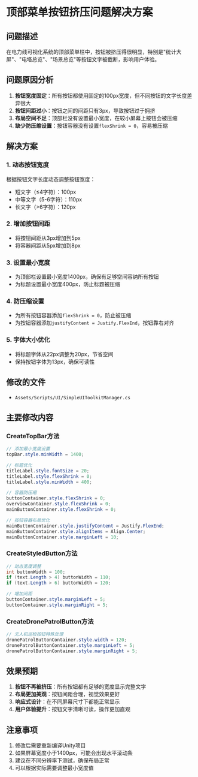 # 顶部菜单按钮挤压问题解决方案

## 问题描述
在电力线可视化系统的顶部菜单栏中，按钮被挤压得很明显，特别是"统计大屏"、"电塔总览"、"场景总览"等按钮文字被截断，影响用户体验。

## 问题原因分析
1. **按钮宽度固定**：所有按钮都使用固定的100px宽度，但不同按钮的文字长度差异很大
2. **按钮间距过小**：按钮之间的间距只有3px，导致按钮过于拥挤
3. **布局空间不足**：顶部栏没有设置最小宽度，在较小屏幕上按钮会被压缩
4. **缺少防压缩设置**：按钮容器没有设置`flexShrink = 0`，容易被压缩

## 解决方案

### 1. 动态按钮宽度
根据按钮文字长度动态调整按钮宽度：
- 短文字（≤4字符）：100px
- 中等文字（5-6字符）：110px  
- 长文字（>6字符）：120px

### 2. 增加按钮间距
- 将按钮间距从3px增加到5px
- 将容器间距从5px增加到8px

### 3. 设置最小宽度
- 为顶部栏设置最小宽度1400px，确保有足够空间容纳所有按钮
- 为标题设置最小宽度400px，防止标题被压缩

### 4. 防压缩设置
- 为所有按钮容器添加`flexShrink = 0`，防止被压缩
- 为按钮容器添加`justifyContent = Justify.FlexEnd`，按钮靠右对齐

### 5. 字体大小优化
- 将标题字体从22px调整为20px，节省空间
- 保持按钮字体为13px，确保可读性

## 修改的文件
- `Assets/Scripts/UI/SimpleUIToolkitManager.cs`

## 主要修改内容

### CreateTopBar方法
```csharp
// 添加最小宽度设置
topBar.style.minWidth = 1400;

// 标题优化
titleLabel.style.fontSize = 20;
titleLabel.style.flexShrink = 0;
titleLabel.style.minWidth = 400;

// 容器防压缩
buttonContainer.style.flexShrink = 0;
overviewContainer.style.flexShrink = 0;
mainButtonContainer.style.flexShrink = 0;

// 按钮容器布局优化
mainButtonContainer.style.justifyContent = Justify.FlexEnd;
mainButtonContainer.style.alignItems = Align.Center;
mainButtonContainer.style.marginLeft = 10;
```

### CreateStyledButton方法
```csharp
// 动态宽度调整
int buttonWidth = 100;
if (text.Length > 4) buttonWidth = 110;
if (text.Length > 6) buttonWidth = 120;

// 增加间距
buttonContainer.style.marginLeft = 5;
buttonContainer.style.marginRight = 5;
```

### CreateDronePatrolButton方法
```csharp
// 无人机巡检按钮特殊处理
dronePatrolButtonContainer.style.width = 120;
dronePatrolButtonContainer.style.marginLeft = 5;
dronePatrolButtonContainer.style.marginRight = 5;
```

## 效果预期
1. **按钮不再被挤压**：所有按钮都有足够的宽度显示完整文字
2. **布局更加美观**：按钮间距合理，视觉效果更好
3. **响应式设计**：在不同屏幕尺寸下都能正常显示
4. **用户体验提升**：按钮文字清晰可读，操作更加直观

## 注意事项
1. 修改后需要重新编译Unity项目
2. 如果屏幕宽度小于1400px，可能会出现水平滚动条
3. 建议在不同分辨率下测试，确保布局正常
4. 可以根据实际需要调整最小宽度值
